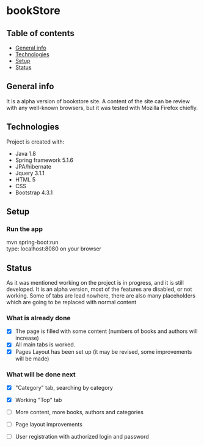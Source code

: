 # bookStore

## Table of contents
* [General info](#general-info)
* [Technologies](#technologies)
* [Setup](#Setup)
* [Status](#Status)


## General info
It is a alpha version of bookstore site. 
A content of the site can be review with any well-known browsers, but it was tested with Mozilla Firefox chiefly.  

## Technologies
Project is created with:
- Java 1.8
- Spring framework 5.1.6
- JPA/hibernate
- Jquery 3.1.1
- HTML 5
- CSS
- Bootstrap 4.3.1

## Setup
### Run the app
mvn spring-boot:run  
type: localhost:8080 on your browser

## Status
As it was mentioned working on the project is in progress, and it is still developed. It is an alpha version, most of the features are disabled, or not working. Some of tabs are lead nowhere, there are also many placeholders which are going to be replaced with normal content

### What is already done
- [x] The page is filled with some content (numbers of books and authors will increase)
- [x] All main tabs is worked.
- [x] Pages Layout has been set up (it may be revised, some improvements will be made)

### What will be done next
- [x] "Category" tab, searching by category 
- [x] Working "Top" tab
- [ ] More content, more books, authors and categories
- [ ] Page layout improvements
- [ ] User registration with authorized login and password




